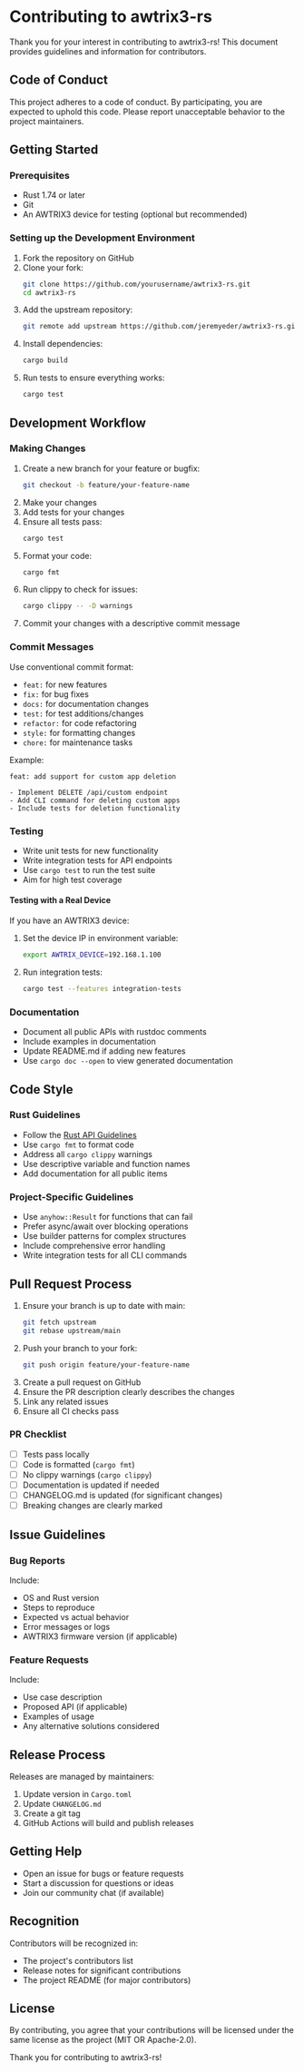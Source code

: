 # Contributing to awtrix3-rs

Thank you for your interest in contributing to awtrix3-rs! This document provides guidelines and information for contributors.

## Code of Conduct

This project adheres to a code of conduct. By participating, you are expected to uphold this code. Please report unacceptable behavior to the project maintainers.

## Getting Started

### Prerequisites

- Rust 1.74 or later
- Git
- An AWTRIX3 device for testing (optional but recommended)

### Setting up the Development Environment

1. Fork the repository on GitHub
2. Clone your fork:
   ```bash
   git clone https://github.com/yourusername/awtrix3-rs.git
   cd awtrix3-rs
   ```
3. Add the upstream repository:
   ```bash
   git remote add upstream https://github.com/jeremyeder/awtrix3-rs.git
   ```
4. Install dependencies:
   ```bash
   cargo build
   ```
5. Run tests to ensure everything works:
   ```bash
   cargo test
   ```

## Development Workflow

### Making Changes

1. Create a new branch for your feature or bugfix:
   ```bash
   git checkout -b feature/your-feature-name
   ```
2. Make your changes
3. Add tests for your changes
4. Ensure all tests pass:
   ```bash
   cargo test
   ```
5. Format your code:
   ```bash
   cargo fmt
   ```
6. Run clippy to check for issues:
   ```bash
   cargo clippy -- -D warnings
   ```
7. Commit your changes with a descriptive commit message

### Commit Messages

Use conventional commit format:
- `feat:` for new features
- `fix:` for bug fixes
- `docs:` for documentation changes
- `test:` for test additions/changes
- `refactor:` for code refactoring
- `style:` for formatting changes
- `chore:` for maintenance tasks

Example:
```
feat: add support for custom app deletion

- Implement DELETE /api/custom endpoint
- Add CLI command for deleting custom apps
- Include tests for deletion functionality
```

### Testing

- Write unit tests for new functionality
- Write integration tests for API endpoints
- Use `cargo test` to run the test suite
- Aim for high test coverage

#### Testing with a Real Device

If you have an AWTRIX3 device:

1. Set the device IP in environment variable:
   ```bash
   export AWTRIX_DEVICE=192.168.1.100
   ```
2. Run integration tests:
   ```bash
   cargo test --features integration-tests
   ```

### Documentation

- Document all public APIs with rustdoc comments
- Include examples in documentation
- Update README.md if adding new features
- Use `cargo doc --open` to view generated documentation

## Code Style

### Rust Guidelines

- Follow the [Rust API Guidelines](https://rust-lang.github.io/api-guidelines/)
- Use `cargo fmt` to format code
- Address all `cargo clippy` warnings
- Use descriptive variable and function names
- Add documentation for all public items

### Project-Specific Guidelines

- Use `anyhow::Result` for functions that can fail
- Prefer async/await over blocking operations
- Use builder patterns for complex structures
- Include comprehensive error handling
- Write integration tests for all CLI commands

## Pull Request Process

1. Ensure your branch is up to date with main:
   ```bash
   git fetch upstream
   git rebase upstream/main
   ```
2. Push your branch to your fork:
   ```bash
   git push origin feature/your-feature-name
   ```
3. Create a pull request on GitHub
4. Ensure the PR description clearly describes the changes
5. Link any related issues
6. Ensure all CI checks pass

### PR Checklist

- [ ] Tests pass locally
- [ ] Code is formatted (`cargo fmt`)
- [ ] No clippy warnings (`cargo clippy`)
- [ ] Documentation is updated if needed
- [ ] CHANGELOG.md is updated (for significant changes)
- [ ] Breaking changes are clearly marked

## Issue Guidelines

### Bug Reports

Include:
- OS and Rust version
- Steps to reproduce
- Expected vs actual behavior
- Error messages or logs
- AWTRIX3 firmware version (if applicable)

### Feature Requests

Include:
- Use case description
- Proposed API (if applicable)
- Examples of usage
- Any alternative solutions considered

## Release Process

Releases are managed by maintainers:

1. Update version in `Cargo.toml`
2. Update `CHANGELOG.md`
3. Create a git tag
4. GitHub Actions will build and publish releases

## Getting Help

- Open an issue for bugs or feature requests
- Start a discussion for questions or ideas
- Join our community chat (if available)

## Recognition

Contributors will be recognized in:
- The project's contributors list
- Release notes for significant contributions
- The project README (for major contributors)

## License

By contributing, you agree that your contributions will be licensed under the same license as the project (MIT OR Apache-2.0).

Thank you for contributing to awtrix3-rs!